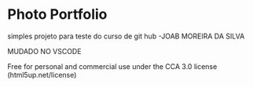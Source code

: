 # Photo Portfolio

simples projeto para teste do curso de git hub -JOAB MOREIRA DA SILVA

MUDADO NO VSCODE

Free for personal and commercial use under the CCA 3.0 license (html5up.net/license)
